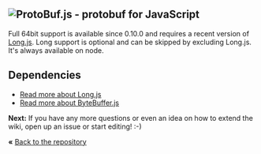 ![ProtoBuf.js - protobuf for JavaScript](https://raw.github.com/dcodeIO/ProtoBuf.js/master/ProtoBuf.png)
---
Full 64bit support is available since 0.10.0 and requires a recent version of [Long.js](https://github.com/dcodeIO/Long.js). Long support is optional and can be skipped by excluding Long.js. It's always available on node.

Dependencies
------------
* [Read more about Long.js](https://github.com/dcodeIO/Long.js)
* [Read more about ByteBuffer.js](https://github.com/dcodeIO/ByteBuffer.js)

**Next:** If you have any more questions or even an idea on how to extend the wiki, open up an issue or start editing! :-)

**«** [Back to the repository](https://github.com/dcodeIO/ProtoBuf.js)